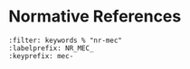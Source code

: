 # Normative References
```{bibliography}
:filter: keywords % "nr-mec"
:labelprefix: NR_MEC_
:keyprefix: mec-
```